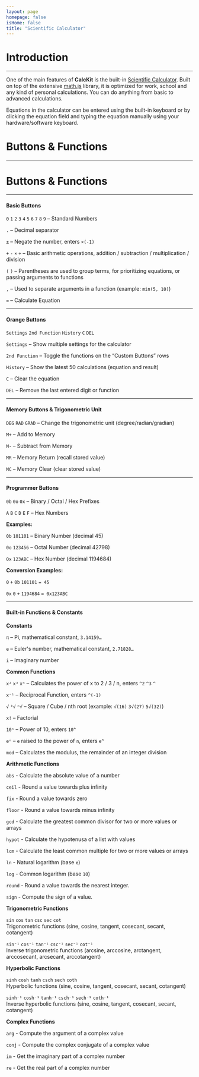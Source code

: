 ```yaml
---
layout: page
homepage: false
isHome: false
title: "Scientific Calculator"
---
```


# Introduction

---

One of the main features of **CalcKit** is the built-in [Scientific Calculator](https://app.calckit.io/calculator). Built on top of the extensive [math.js](http://mathjs.org/) library, it is optimized for work, school and any kind of personal calculations. You can do anything from basic to advanced calculations.

Equations in the calculator can be entered using the built-in keyboard or by clicking the equation field and typing the equation manually using your hardware/software keyboard.

# Buttons & Functions

---

# Buttons & Functions

---

#### Basic Buttons

`0` `1` `2` `3` `4` `5` `6` `7` `8` `9` – Standard Numbers

`.` – Decimal separator

`±` – Negate the number, enters `×(-1)`

`+` `-` `×` `÷` – Basic arithmetic operations, addition / subtraction / multiplication / division

`(` `)` – Parentheses are used to group terms, for prioritizing equations, or passing arguments to functions

`,` – Used to separate arguments in a function (example: `min(5, 10)`)

`=` – Calculate Equation

---

#### Orange Buttons

`Settings` `2nd Function` `History` `C` `DEL`

`Settings` – Show multiple settings for the calculator

`2nd Function` – Toggle the functions on the “Custom Buttons” rows

`History` – Show the latest 50 calculations (equation and result)

`C` – Clear the equation

`DEL` – Remove the last entered digit or function

---

#### Memory Buttons & Trigonometric Unit

`DEG` `RAD` `GRAD` – Change the trigonometric unit (degree/radian/gradian)

`M+` – Add to Memory

`M-` – Subtract from Memory

`MR` – Memory Return (recall stored value)

`MC` – Memory Clear (clear stored value)

---

#### Programmer Buttons

`0b` `0o` `0x` – Binary / Octal / Hex Prefixes

`A` `B` `C` `D` `E` `F` – Hex Numbers

**Examples:**

`0b` `101101` – Binary Number (decimal 45)

`0o` `123456` – Octal Number (decimal 42798)

`0x` `123ABC` – Hex Number (decimal 1194684)

**Conversion Examples:**

`0` `+` `0b` `101101` `= 45`

`0x` `0` `+` `1194684` `= 0x123ABC`

---

#### Built-in Functions & Constants

**Constants**

`π` – Pi, mathematical constant, `3.14159…`

`e` – Euler's number, mathematical constant, `2.71828…`

`i` – Imaginary number

**Common Functions**

`x²` `x³` `xⁿ` – Calculates the power of x to 2 / 3 / n, enters `^2` `^3` `^`

`x⁻¹` – Reciprocal Function, enters `^(-1)`

`√` `³√` `ⁿ√` – Square / Cube / nth root (example: `√(16)` `3√(27)` `5√(32)`)

`x!` – Factorial

`10ⁿ` – Power of 10, enters `10^`

`eⁿ` – `e` raised to the power of `n`, enters `e^`

`mod` – Calculates the modulus, the remainder of an integer division

**Arithmetic Functions**

`abs` - Calculate the absolute value of a number

`ceil` - Round a value towards plus infinity

`fix` - Round a value towards zero

`floor` - Round a value towards minus infinity

`gcd` - Calculate the greatest common divisor for two or more values or arrays

`hypot` - Calculate the hypotenusa of a list with values

`lcm` - Calculate the least common multiple for two or more values or arrays

`ln` - Natural logarithm (base `e`)

`log` - Common logarithm (base `10`)

`round` - Round a value towards the nearest integer.

`sign` - Compute the sign of a value.

**Trigonometric Functions**

`sin` `cos` `tan` `csc` `sec` `cot`  
Trigonometric functions (sine, cosine, tangent, cosecant, secant, cotangent)

`sin⁻¹` `cos⁻¹` `tan⁻¹` `csc⁻¹` `sec⁻¹` `cot⁻¹`  
Inverse trigonometric functions (arcsine, arccosine, arctangent, arccosecant, arcsecant, arccotangent)

**Hyperbolic Functions**

`sinh` `cosh` `tanh` `csch` `sech` `coth`  
Hyperbolic functions (sine, cosine, tangent, cosecant, secant, cotangent)

`sinh⁻¹` `cosh⁻¹` `tanh⁻¹` `csch⁻¹` `sech⁻¹` `coth⁻¹`  
Inverse hyperbolic functions (sine, cosine, tangent, cosecant, secant, cotangent)

**Complex Functions**

`arg` - Compute the argument of a complex value

`conj` - Compute the complex conjugate of a complex value

`im` - Get the imaginary part of a complex number

`re` - Get the real part of a complex number
